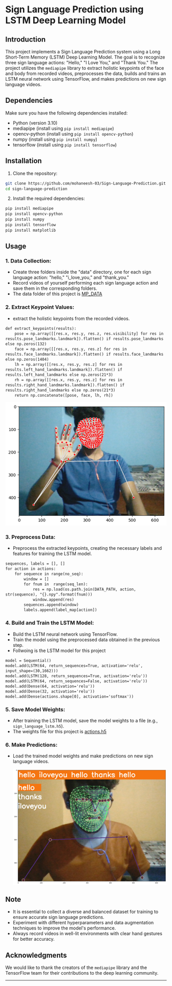 # Sign Language Prediction using LSTM Deep Learning Model


## Introduction

This project implements a Sign Language Prediction system using a Long Short-Term Memory (LSTM) Deep Learning Model. The goal is to recognize three sign language actions: "Hello," "I Love You," and "Thank You." The project utilizes the `mediapipe` library to extract holistic keypoints of the face and body from recorded videos, preprocesses the data, builds and trains an LSTM neural network using TensorFlow, and makes predictions on new sign language videos.

## Dependencies

Make sure you have the following dependencies installed:

- Python (version 3.10)
- mediapipe (install using `pip install mediapipe`)
- opencv-python (install using `pip install opencv-python`)
- numpy (install using `pip install numpy`)
- tensorflow (install using `pip install tensorflow`)

## Installation

1. Clone the repository:

```bash
git clone https://github.com/mohaneesh-03/Sign-Language-Prediction.git
cd sign-language-prediction
```

2. Install the required dependencies:

```bash
pip install mediapipe
pip install opencv-python
pip install numpy
pip install tensorflow
pip install matplotlib
```

## Usage

### 1. Data Collection:

- Create three folders inside the "data" directory, one for each sign language action: "hello," "i_love_you," and "thank_you."
- Record videos of yourself performing each sign language action and save them in the corresponding folders.
- The data folder of this project is [MP_DATA](MP_DATA/)

### 2. Extract Keypoint Values:

- extract the holistic keypoints from the recorded videos.
```
def extract_keypoints(results):
    pose = np.array([[res.x, res.y, res.z, res.visibility] for res in results.pose_landmarks.landmark]).flatten() if results.pose_landmarks else np.zeros(132)
    face = np.array([[res.x, res.y, res.z] for res in results.face_landmarks.landmark]).flatten() if results.face_landmarks else np.zeros(1404)
    lh = np.array([[res.x, res.y, res.z] for res in results.left_hand_landmarks.landmark]).flatten() if results.left_hand_landmarks else np.zeros(21*3)
    rh = np.array([[res.x, res.y, res.z] for res in results.right_hand_landmarks.landmark]).flatten() if results.right_hand_landmarks else np.zeros(21*3)
    return np.concatenate([pose, face, lh, rh])
```
![Holistic Keypoints](sp1.png)

### 3. Preprocess Data:

- Preprocess the extracted keypoints, creating the necessary labels and features for training the LSTM model.
```
sequences, labels = [], []
for action in actions:
    for sequence in range(no_seq):
        window = []
        for fnum in  range(seq_len):
            res = np.load(os.path.join(DATA_PATH, action, str(sequence), "{}.npy".format(fnum)))
            window.append(res)
        sequences.append(window)
        labels.append(label_map[action])
```

### 4. Build and Train the LSTM Model:

- Build the LSTM neural network using TensorFlow.
- Train the model using the preprocessed data obtained in the previous step.
- Follwoing is the LSTM model for this project
```
model = Sequential()
model.add(LSTM(64, return_sequences=True, activation='relu', input_shape=(30,1662)))
model.add(LSTM(128, return_sequences=True, activation='relu'))
model.add(LSTM(64, return_sequences=False, activation='relu'))
model.add(Dense(64, activation='relu'))
model.add(Dense(32, activation='relu'))
model.add(Dense(actions.shape[0], activation='softmax'))
```

### 5. Save Model Weights:

- After training the LSTM model, save the model weights to a file (e.g., `sign_language_lstm.h5`).
- The weights file for this project is [actions.h5](action.h5)

### 6. Make Predictions:

- Load the trained model weights and make predictions on new sign language videos.
  
  ![Sample Prediction](sp2.png)

## Note

- It is essential to collect a diverse and balanced dataset for training to ensure accurate sign language predictions.
- Experiment with different hyperparameters and data augmentation techniques to improve the model's performance.
- Always record videos in well-lit environments with clear hand gestures for better accuracy.


## Acknowledgments

We would like to thank the creators of the `mediapipe` library and the TensorFlow team for their contributions to the deep learning community.



---

